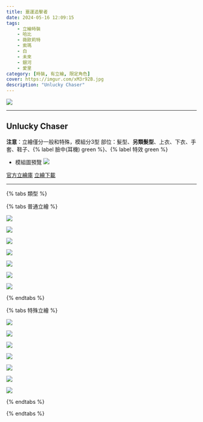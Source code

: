 ```yaml
---
title: 噩運追擊者
date: 2024-05-16 12:09:15
tags:
    - 立繪時裝
    - 哈比
    - 薇歐莉特
    - 索瑪
    - 白
    - 未來
    - 銀河
    - 愛里
category: [時裝, 有立繪, 限定角色]
cover: https://imgur.com/xM3r92B.jpg
description: "Unlucky Chaser"
---
```


![](https://imgur.com/xM3r92B.jpg)

---
## Unlucky Chaser

**注意**：立繪僅分一般和特殊，模組分3型
部位：髮型、**另類髮型**、上衣、下衣、手套、鞋子、{% label 臉中(耳機) green %}、{% label 特效 green %}

+ 模組圖預覽
![](https://imgur.com/tQiC3TSh.png)

[官方立繪庫](https://closers.nexon.com/Pds/FanSiteKit)
[立繪下載](https://closers.vod.nexoncdn.co.kr/site/fansitekit/Closers_FansiteKit_Unlucky_B8CLDSV3KGY40TRA.zip)

---
{% tabs 類型 %}
<!-- tab 普通角色立繪-->
{% tabs 普通立繪 %}
<!-- tab 哈比(Harpy)-->
[![](https://i.imgur.com/tjK0KBmh.png)](https://i.imgur.com/tjK0KBm.png)
<!-- endtab -->
<!-- tab 薇歐莉特(Violet)-->
[![](https://i.imgur.com/3AZwbMkh.png)](https://i.imgur.com/3AZwbMk.png)
<!-- endtab -->
<!-- tab 索瑪(Soma)-->
[![](https://i.imgur.com/9VN5Nauh.png)](https://i.imgur.com/9VN5Nau.png)
<!-- endtab -->
<!-- tab 白(Bai)-->
[![](https://i.imgur.com/MFBWT5eh.png)](https://i.imgur.com/MFBWT5e.png)
<!-- endtab -->
<!-- tab 未來(Mirae)-->
[![](https://i.imgur.com/NaLnB5Kh.png)](https://i.imgur.com/NaLnB5K.png)
<!-- endtab -->
<!-- tab 銀河(Eunha)-->
[![](https://i.imgur.com/52uD7Enh.png)](https://i.imgur.com/52uD7En.png)
<!-- endtab -->
<!-- tab 愛里(Aeri)-->
[![](https://i.imgur.com/vadZUtFh.png)](https://i.imgur.com/vadZUtF.png)
<!-- endtab -->
{% endtabs %}
<!-- endtab -->

<!-- tab 特殊角色立繪-->
{% tabs 特殊立繪 %}
<!-- tab 哈比(Harpy)-->
[![](https://i.imgur.com/0i0cTx0h.png)](https://i.imgur.com/0i0cTx0.png)
<!-- endtab -->
<!-- tab 薇歐莉特(Violet)-->
[![](https://i.imgur.com/ZTDM9dPh.png)](https://i.imgur.com/ZTDM9dP.png)
<!-- endtab -->
<!-- tab 索瑪(Soma)-->
[![](https://i.imgur.com/eMUDQMNh.png)](https://i.imgur.com/eMUDQMN.png)
<!-- endtab -->
<!-- tab 白(Bai)-->
[![](https://i.imgur.com/Imk4kHKh.png)](https://i.imgur.com/Imk4kHK.png)
<!-- endtab -->
<!-- tab 未來(Mirae)-->
[![](https://i.imgur.com/QoD9xoXh.png)](https://i.imgur.com/QoD9xoX.png)
<!-- endtab -->
<!-- tab 銀河(Eunha)-->
[![](https://i.imgur.com/aSM4cUYh.png)](https://i.imgur.com/aSM4cUY.png)
<!-- endtab -->
<!-- tab 愛里(Aeri)-->
[![](https://i.imgur.com/r0Dr4B2h.png)](https://i.imgur.com/r0Dr4B2.png)
<!-- endtab -->
{% endtabs %}
<!-- endtab -->

{% endtabs %}
